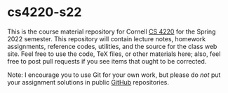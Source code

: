 # cs4220-s22

This is the course material repository for Cornell [CS 4220][cs4220]
for the Spring 2022 semester.  This repository will contain lecture
notes, homework assignments, reference codes, utilities, and the
source for the class web site.  Feel free to use the code, TeX files,
or other materials here; also, feel free to post pull requests if you
see items that ought to be corrected.

Note: I encourage you to use Git for your own work, but please do *not*
put your assignment solutions in public [GitHub][gh] repositories.

[cs4220]: https://www.cs.cornell.edu/courses/cs4220/2022sp/
[gh]: http://github.com/
[bb]: https://bitbucket.org
